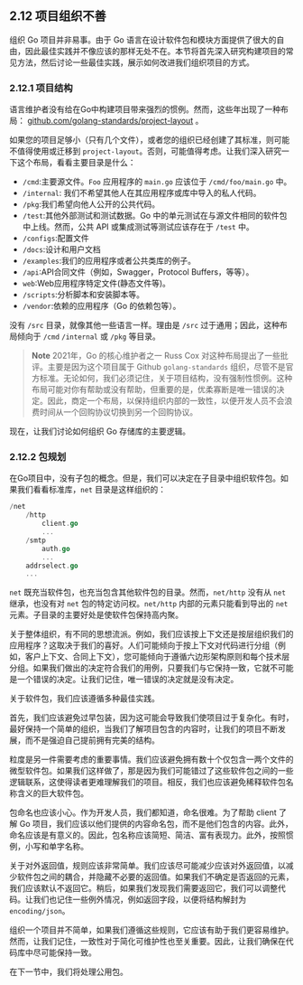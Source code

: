 ## 2.12 项目组织不善

组织 Go 项目并非易事。由于 Go 语言在设计软件包和模块方面提供了很大的自由，因此最佳实践并不像应该的那样无处不在。本节将首先深入研究构建项目的常见方法，然后讨论一些最佳实践，展示如何改进我们组织项目的方式。

### 2.12.1 项目结构

语言维护者没有给在Go中构建项目带来强烈的惯例。然而，这些年出现了一种布局： [github.com/golang-standards/project-layout](https://github.com/golang-standards/project-layout) 。

如果您的项目足够小（只有几个文件），或者您的组织已经创建了其标准，则可能不值得使用或迁移到 `project-layout`。否则，可能值得考虑。让我们深入研究一下这个布局，看看主要目录是什么：
* `/cmd`:主要源文件。`Foo` 应用程序的 `main.go` 应该位于 `/cmd/foo/main.go` 中。
* `/internal`: 我们不希望其他人在其应用程序或库中导入的私人代码。
* `/pkg`:我们希望向他人公开的公共代码。
* `/test`:其他外部测试和测试数据。Go 中的单元测试在与源文件相同的软件包中上线。然而，公共 API 或集成测试等测试应该存在于 `/test` 中。
* `/configs`:配置文件
* `/docs`:设计和用户文档
* `/examples`:我们的应用程序或者公共类库的例子。
* `/api`:API合同文件（例如，Swagger，Protocol Buffers，等等）。
* `web`:Web应用程序特定文件(静态文件等)。
* `/scripts`:分析脚本和安装脚本等。
* `/vendor`:依赖的应用程序（Go 的依赖包等）。

没有 `/src` 目录，就像其他一些语言一样。理由是 `/src` 过于通用；因此，这种布局倾向于 `/cmd`  `/internal` 或 `/pkg` 等目录。

> **Note** 2021年，Go 的核心维护者之一 Russ Cox 对这种布局提出了一些批评。主要是因为这个项目属于 Github `golang-standards` 组织，尽管不是官方标准。无论如何，我们必须记住，关于项目结构，没有强制性惯例。这种布局可能对你有帮助或没有帮助，但重要的是，优柔寡断是唯一错误的决定。因此，商定一个布局，以保持组织内部的一致性，以便开发人员不会浪费时间从一个回购协议切换到另一个回购协议。

现在，让我们讨论如何组织 Go 存储库的主要逻辑。

### 2.12.2 包规划

在Go项目中，没有子包的概念。但是，我们可以决定在子目录中组织软件包。如果我们看看标准库，`net` 目录是这样组织的：

```go
/net
    /http
        client.go
        ...
    /smtp
        auth.go
        ...
    addrselect.go
    ...
```

`net` 既充当软件包，也充当包含其他软件包的目录。然而，`net/http` 没有从 `net` 继承，也没有对 `net` 包的特定访问权。`net/http` 内部的元素只能看到导出的 `net` 元素。子目录的主要好处是使软件包保持高内聚。

关于整体组织，有不同的思想流派。例如，我们应该按上下文还是按层组织我们的应用程序？这取决于我们的喜好。人们可能倾向于按上下文对代码进行分组（例如，客户上下文、合同上下文），您可能倾向于遵循六边形架构原则和每个技术层分组。如果我们做出的决定符合我们的用例，只要我们与它保持一致，它就不可能是一个错误的决定。让我们记住，唯一错误的决定就是没有决定。

关于软件包，我们应该遵循多种最佳实践。

首先，我们应该避免过早包装，因为这可能会导致我们使项目过于复杂化。有时，最好保持一个简单的组织，当我们了解项目包含的内容时，让我们的项目不断发展，而不是强迫自己提前拥有完美的结构。

粒度是另一件需要考虑的重要事情。我们应该避免拥有数十个仅包含一两个文件的微型软件包。如果我们这样做了，那是因为我们可能错过了这些软件包之间的一些逻辑联系，这使得读者更难理解我们的项目。相反，我们也应该避免稀释软件包名称含义的巨大软件包。

包命名也应该小心。作为开发人员，我们都知道，命名很难。为了帮助 client 了解 Go 项目，我们应该以他们提供的内容命名包，而不是他们包含的内容。此外，命名应该是有意义的。因此，包名称应该简短、简洁、富有表现力。此外，按照惯例，小写和单字名称。

关于对外返回值，规则应该非常简单。我们应该尽可能减少应该对外返回值，以减少软件包之间的耦合，并隐藏不必要的返回值。如果我们不确定是否返回的元素，我们应该默认不返回它。稍后，如果我们发现我们需要返回它，我们可以调整代码。让我们也记住一些例外情况，例如返回字段，以便将结构解封为 `encoding/json`。

组织一个项目并不简单，如果我们遵循这些规则，它应该有助于我们更容易维护。然而，让我们记住，一致性对于简化可维护性也至关重要。因此，让我们确保在代码库中尽可能保持一致。

在下一节中，我们将处理公用包。